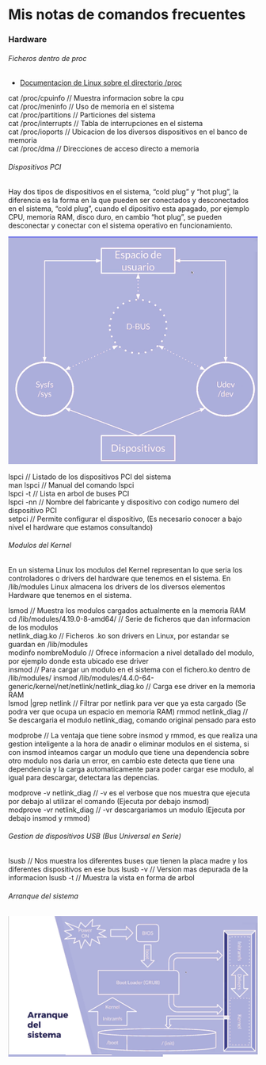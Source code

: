 # Mis notas de comandos frecuentes

### Hardware

###### Ficheros dentro de proc

*  [Documentacion de Linux sobre el directorio /proc](http://tldp.org/LDP/Linux-Filesystem-Hierarchy/html/proc.html)    

cat /proc/cpuinfo // Muestra informacion sobre la cpu  
cat /proc/meninfo // Uso de memoria en el sistema  
cat /proc/partitions // Particiones del sistema  
cat /proc/interrupts // Tabla de interrupciones en el sistema   
cat /proc/ioports // Ubicacion de los diversos dispositivos en el banco de memoria  
cat /proc/dma // Direcciones de acceso directo a memoria  

###### Dispositivos PCI

  Hay dos tipos de dispositivos en el sistema,  “cold plug” y  “hot plug”, la diferencia es la forma en la que pueden ser conectados y desconectados en el sistema, “cold plug”, cuando el dipositivo esta apagado, por ejemplo CPU, memoria RAM, disco duro, en cambio “hot plug”, se pueden desconectar y conectar con el sistema operativo en funcionamiento.  

![](https://github.com/leandrocosmetomassini/Linux/blob/master/Capetas/101/Capturas/1.png?raw=true)

lspci // Listado de los dispositivos PCI del sistema  
man lspci // Manual del comando lspci  
lspci -t // Lista en arbol de buses PCI  
lspci -nn // Nombre del fabricante y dispositivo con codigo numero del dispositivo PCI  
setpci // Permite configurar el dispositivo, (Es necesario conocer a bajo nivel el hardware que estamos consultando)  

###### Modulos del Kernel  

  En un sistema Linux los modulos del Kernel representan lo que seria los controladores o drivers del hardware que tenemos en el sistema. En /lib/modules Linux almacena los drivers de los diversos elementos Hardware que tenemos en el sistema.    
  
  lsmod // Muestra los modulos cargados actualmente en la memoria RAM  
  cd /lib/modules/4.19.0-8-amd64/ // Serie de ficheros que dan informacion de los modulos  
  netlink_diag.ko // Ficheros .ko son drivers en Linux, por estandar se guardan en /lib/modules  
  modinfo nombreModulo // Ofrece informacion a nivel detallado del modulo, por ejemplo donde esta ubicado ese driver  
  insmod // Para cargar un modulo en el sistema con el fichero.ko dentro de /lib/modules/ 
  insmod /lib/modules/4.4.0-64-generic/kernel/net/netlink/netlink_diag.ko // Carga ese driver en la memoria RAM  
  lsmod |grep netlink // Filtrar por netlink para ver que ya esta cargado (Se podra ver que ocupa un espacio en memoria RAM)   rmmod netlink_diag // Se descargaria el modulo netlink_diag, comando original pensado para esto
  
  modprobe // La ventaja que tiene sobre insmod y rmmod, es que realiza una gestion inteligente a la hora de anadir o eliminar modulos en el sistema, si con insmod inteamos cargar un modulo que tiene una dependencia sobre otro modulo nos daria un error, en cambio este detecta que tiene una dependencia y la carga automaticamente para poder cargar ese modulo, al igual para descargar, detectara las depencias.  
  
  modprove -v netlink_diag // -v es el verbose que nos muestra que ejecuta por debajo al utilizar el comando (Ejecuta por debajo insmod)  
  modprove -vr netlink_diag // -vr descargariamos un modulo (Ejecuta por debajo insmod y rmmod)  
  
  ###### Gestion de dispositivos USB  (Bus Universal en Serie)
  
  lsusb // Nos muestra los diferentes buses que tienen la placa madre y los diferentes dispositivos en ese bus
  lsusb -v // Version mas depurada de la informacion
  lsusb -t // Muestra la vista en forma de arbol
  
  ###### Arranque del sistema
  
  ![](https://github.com/leandrocosmetomassini/Linux/blob/master/Capetas/101/Capturas/2.png?raw=true)
  
   
  
  
  
  
  

